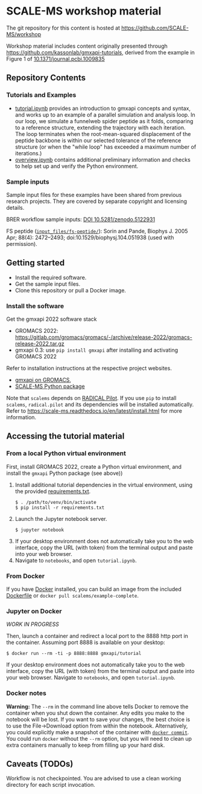 # SCALE-MS workshop material

The git repository for this content is hosted at 
https://github.com/SCALE-MS/workshop

Workshop material includes content originally presented through
https://github.com/kassonlab/gmxapi-tutorials,
derived from the example in Figure 1 of [10.1371/journal.pcbi.1009835](https://dx.plos.org/10.1371/journal.pcbi.1009835)

## Repository Contents

### Tutorials and Examples

* [tutorial.ipynb](notebooks/tutorial.ipynb) provides an introduction to gmxapi concepts and syntax,
   and works up to an example of a parallel simulation and analysis loop.
   In our loop, we simulate a funnelweb spider peptide as it folds,
   comparing to a reference structure, extending the trajectory with each iteration.
   The loop terminates when the root-mean-squared displacement of the peptide backbone
   is within our selected tolerance of the reference structure
   (or when the "while loop" has exceeded a maximum number of iterations.)
* [overview.ipynb](notebooks/overview.ipynb)
   contains additional preliminary information
   and checks to help set up and verify the Python environment.

### Sample inputs

Sample input files for these examples have been shared from previous research projects. They are covered by separate copyright and licensing details.

BRER workflow sample inputs: [DOI 10.5281/zenodo.5122931](https://zenodo.org/record/5122931)

FS peptide ([`input_files/fs-peptide/`](input_files/fs-peptide/)):
Sorin and Pande, Biophys J. 2005 Apr; 88(4): 2472–2493; doi:10.1529/biophysj.104.051938 (used with permission).

## Getting started

* Install the required software.
* Get the sample input files.
* Clone this repository or pull a Docker image.

### Install the software

Get the gmxapi 2022 software stack

* GROMACS 2022: https://gitlab.com/gromacs/gromacs/-/archive/release-2022/gromacs-release-2022.tar.gz
* gmxapi 0.3: use `pip install gmxapi` after installing and activating GROMACS 2022

Refer to installation instructions at the respective project websites.
* [gmxapi on GROMACS](https://manual.gromacs.org/current/gmxapi/userguide/install.html), 
* [SCALE-MS Python package](https://scale-ms.readthedocs.io/en/latest/install.html)

Note that `scalems` depends on [RADICAL Pilot](https://radicalpilot.readthedocs.io/en/stable/).
If you use `pip` to install `scalems`, `radical.pilot` and its dependencies will be installed automatically.
Refer to https://scale-ms.readthedocs.io/en/latest/install.html for more information.

## Accessing the tutorial material

### From a local Python virtual environment

First, install GROMACS 2022, create a Python virtual environment, and install the `gmxapi` Python package (see above))

1. Install additional tutorial dependencies in the virtual environment, using the provided [requirements.txt](requirements.txt).
    ```shell
    $ . /path/to/venv/bin/activate
    $ pip install -r requirements.txt
    ```
2. Launch the Jupyter notebook server.
    ```shell
    $ jupyter notebook
    ```
3. If your desktop environment does not automatically take you to the web interface,
   copy the URL (with token) from the terminal output and paste into your web browser.
4. Navigate to `notebooks`, and open `tutorial.ipynb`.

### From Docker

If you have [Docker](https://www.docker.com/get-started) installed,
you can build an image from the included [Dockerfile](docker/example-complete.dockerfile)
or `docker pull scalems/example-complete`.

### Jupyter on Docker

*WORK IN PROGRESS*

Then, launch a container and redirect a local port to the 8888 http port in the container.
Assuming port 8888 is available on your desktop:

```shell
$ docker run --rm -ti -p 8888:8888 gmxapi/tutorial
```

If your desktop environment does not automatically take you to the web interface,
copy the URL (with token) from the terminal output and paste into your web browser. 
Navigate to `notebooks`, and open `tutorial.ipynb`.

### Docker notes
**Warning:**
The `--rm` in the command line above tells Docker to remove the container when you shut down the container.
Any edits you make to the notebook will be lost.
If you want to save your changes,
the best choice is to use the File->Download option from within the notebook.
Alternatively, you could explicitly make a snapshot of the container with
[`docker commit`](https://docs.docker.com/engine/reference/commandline/commit/).
You could run `docker` without the `--rm` option,
but you will need to clean up extra containers manually to keep from filling up your hard disk.

## Caveats (TODOs)

Workflow is not checkpointed. You are advised to use a clean working directory for each script invocation.
